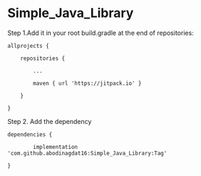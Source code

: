 # Simple_Java_Library



Step 1.Add it in your root build.gradle at the end of repositories:

	allprojects {

		repositories {

			...

			maven { url 'https://jitpack.io' }

		}

	}

Step 2. Add the dependency

	dependencies {

	        implementation 'com.github.abodinagdat16:Simple_Java_Library:Tag'

	}
